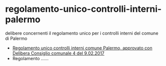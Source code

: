 # regolamento-unico-controlli-interni-palermo
delibere concernenti il regolamento unico per i controlli interni del comune di Palermo

- [Regolamento unico controlli interni comune Palermo, approvato con Delibera Consiglio comunale 4 del 9.02.2017](https://docs.google.com/viewer?url=https://github.com/UO-TransizioneDigitaleComunePalermo/regolamento-unico-controlli-interni-palermo/raw/main/delibere-regolamento-unico-controlli-interni-comune-palermo/regolamento-unico-controlli-interni-comune-del_CC_4%20_09_02_2017.pdf)
- Regolamento ......
